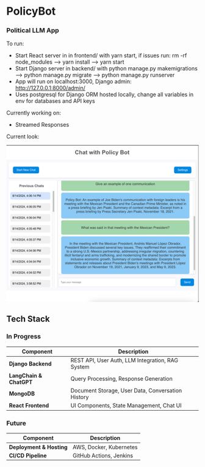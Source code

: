 # PolicyBot
### Political LLM App 

To run:
- Start React server in in frontend/ with yarn start, if issues run: rm -rf node_modules --> yarn install --> yarn start
- Start Django server in backend/ with python manage.py makemigrations --> python manage.py migrate --> python manage.py runserver
- App will run on localhost:3000, Django admin: http://127.0.0.1:8000/admin/
- Uses postgresql for Django ORM hosted locally, change all variables in env for databases and API keys

Currently working on:
- Streamed Responses

Current look:

![alt text](chatpage.png)

## Tech Stack
### In Progress

| Component                | Description                                    |
|--------------------------|------------------------------------------------|
| **Django Backend**       | REST API, User Auth, LLM Integration, RAG System|
| **LangChain & ChatGPT**  | Query Processing, Response Generation          |
| **MongoDB**              | Document Storage, User Data, Conversation History|
| **React Frontend**       | UI Components, State Management, Chat UI       |


### Future

| Component                | Description                                    |
|--------------------------|------------------------------------------------|
| **Deployment & Hosting** | AWS, Docker, Kubernetes                        |
| **CI/CD Pipeline**       | GitHub Actions, Jenkins                        |



